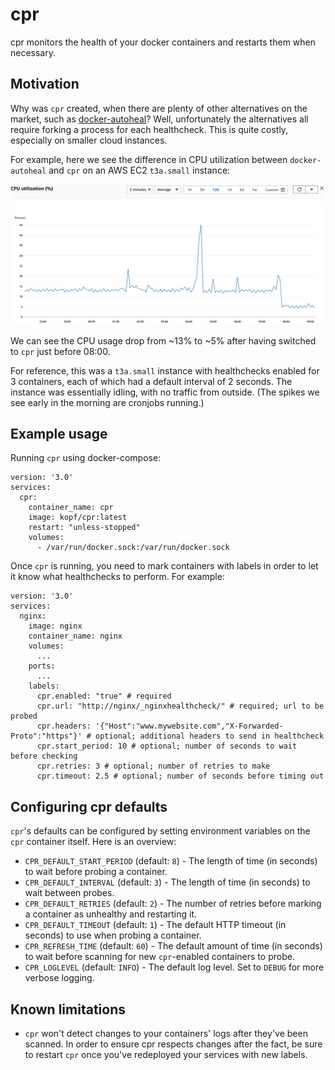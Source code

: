 # cpr
cpr monitors the health of your docker containers and restarts them when necessary. 

## Motivation

Why was `cpr` created, when there are plenty of other alternatives on the market, such as [docker-autoheal](https://github.com/willfarrell/docker-autoheal)? 
Well, unfortunately the alternatives all require forking a process for each healthcheck. This is quite costly,
especially on smaller cloud instances. 

For example, here we see the difference in CPU utilization between `docker-autoheal` and `cpr` on 
an AWS EC2 `t3a.small` instance:

![cpu_utilization_screenshot](cpu_utilization_screenshot.png)

We can see the CPU usage drop from ~13% to ~5% after having switched to `cpr` just before 08:00. 

For reference, this was a `t3a.small` instance with healthchecks enabled for 3 containers, each of which had
a default interval of 2 seconds. The instance was essentially idling, with no traffic from outside. (The spikes
we see early in the morning are cronjobs running.)

## Example usage

Running `cpr` using docker-compose: 

```
version: '3.0'
services:
  cpr:
    container_name: cpr
    image: kopf/cpr:latest
    restart: "unless-stopped"
    volumes:
      - /var/run/docker.sock:/var/run/docker.sock
```

Once `cpr` is running, you need to mark containers with labels in order to let it know what healthchecks to perform. For example:

```
version: '3.0'
services:
  nginx:
    image: nginx
    container_name: nginx
    volumes:
      ...
    ports:
      ...
    labels:
      cpr.enabled: "true" # required
      cpr.url: "http://nginx/_nginxhealthcheck/" # required; url to be probed
      cpr.headers: '{"Host":"www.mywebsite.com","X-Forwarded-Proto":"https"}' # optional; additional headers to send in healthcheck
      cpr.start_period: 10 # optional; number of seconds to wait before checking
      cpr.retries: 3 # optional; number of retries to make
      cpr.timeout: 2.5 # optional; number of seconds before timing out
```

## Configuring cpr defaults

`cpr`'s defaults can be configured by setting environment variables on the `cpr` container itself. Here is an overview:

* `CPR_DEFAULT_START_PERIOD` (default: `8`) - The length of time (in seconds) to wait before probing a container.
* `CPR_DEFAULT_INTERVAL` (default: `3`) - The length of time (in seconds) to wait between probes.
* `CPR_DEFAULT_RETRIES` (default: `2`) - The number of retries before marking a container as unhealthy and restarting it.
* `CPR_DEFAULT_TIMEOUT` (default: `1`) - The default HTTP timeout (in seconds) to use when probing a container.
* `CPR_REFRESH_TIME` (default: `60`) - The default amount of time (in seconds) to wait before scanning for new `cpr`-enabled containers to probe.  
* `CPR_LOGLEVEL` (default: `INFO`) - The default log level. Set to `DEBUG` for more verbose logging. 

## Known limitations

* `cpr` won't detect changes to your containers' logs after they've been scanned. In order to ensure cpr respects changes after the fact, be sure to restart `cpr` once you've redeployed your services with new labels. 